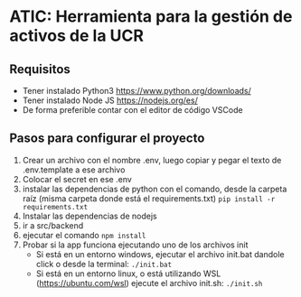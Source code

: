 # ATIC: Herramienta para la gestión de activos de la UCR

## Requisitos
* Tener instalado Python3 https://www.python.org/downloads/
* Tener instalado Node JS https://nodejs.org/es/
* De forma preferible contar con el editor de código VSCode

## Pasos para configurar el proyecto
1. Crear un archivo con el nombre .env, luego copiar y pegar el texto de .env.template a ese archivo
2. Colocar el secret en ese .env
3. instalar las dependencias de python con el comando, desde la carpeta raíz (misma carpeta donde está el requirements.txt)
`pip install -r requirements.txt`
4. Instalar las dependencias de nodejs
  1. ir a src/backend
  2. ejecutar el comando
  `npm install`
5. Probar si la app funciona ejecutando uno de los archivos init
    * Si está en un entorno windows, ejecutar el archivo init.bat dandole click o desde la terminal:
     `./init.bat`
     * Si está en un entorno linux, o está utilizando WSL (https://ubuntu.com/wsl) ejecute el archivo init.sh:
     `./init.sh`
